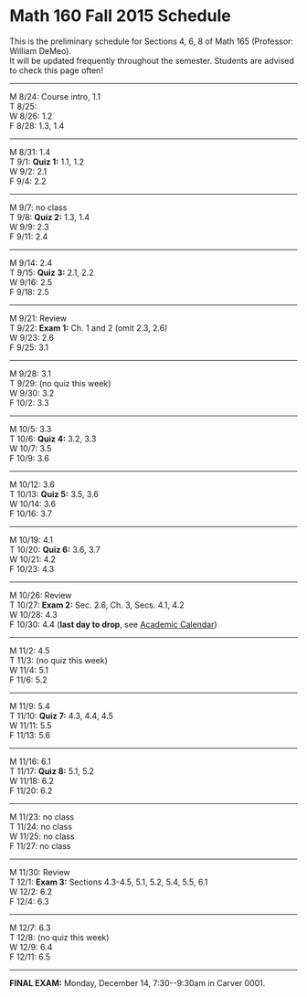 
# Math 160 Fall 2015 Schedule

This is the preliminary schedule for Sections 4, 6, 8 of Math 165 
(Professor: William DeMeo).  
It will be updated frequently throughout the semester. 
Students are advised to check this page often!

---------------------------------------------------------
M 8/24: Course intro, 1.1  
T 8/25:   
W 8/26: 1.2  
F 8/28: 1.3, 1.4  

---------------------------------------------------------  
M 8/31: 1.4  
T 9/1: **Quiz 1:** 1.1, 1.2  
W 9/2: 2.1  
F 9/4: 2.2  

---------------------------------------------------------  
M 9/7: no class  
T 9/8: **Quiz 2:** 1.3, 1.4  
W 9/9: 2.3  
F 9/11: 2.4  

---------------------------------------------------------  
M 9/14: 2.4  
T 9/15: **Quiz 3:** 2.1, 2.2  
W 9/16: 2.5  
F 9/18: 2.5  

---------------------------------------------------------  
M 9/21: Review  
T 9/22: **Exam 1:** Ch. 1 and 2 (omit 2.3, 2.6)  
W 9/23: 2.6  
F 9/25: 3.1  

---------------------------------------------------------  
M 9/28: 3.1  
T 9/29: (no quiz this week)  
W 9/30: 3.2  
F 10/2: 3.3  

---------------------------------------------------------  
M 10/5: 3.3  
T 10/6: **Quiz 4:** 3.2, 3.3  
W 10/7: 3.5  
F 10/9: 3.6  

---------------------------------------------------------  
M 10/12: 3.6  
T 10/13: **Quiz 5:** 3.5, 3.6  
W 10/14: 3.6  
F 10/16: 3.7  

---------------------------------------------------------  
M 10/19: 4.1  
T 10/20: **Quiz 6:** 3.6, 3.7  
W 10/21: 4.2  
F 10/23: 4.3  

---------------------------------------------------------  
M 10/26: Review  
T 10/27: **Exam 2:** Sec. 2.6, Ch. 3, Secs. 4.1, 4.2  
W 10/28: 4.3  
F 10/30: 4.4  (**last day to drop**, see [Academic Calendar](http://registrar.iastate.edu/calendar/cal-fall5))

---------------------------------------------------------  
M 11/2: 4.5  
T 11/3: (no quiz this week)  
W 11/4: 5.1  
F 11/6: 5.2  

---------------------------------------------------------  
M 11/9: 5.4  
T 11/10: **Quiz 7:** 4.3, 4.4, 4.5  
W 11/11: 5.5  
F 11/13: 5.6  

---------------------------------------------------------  
M 11/16: 6.1  
T 11/17: **Quiz 8:** 5.1, 5.2  
W 11/18: 6.2  
F 11/20: 6.2  

---------------------------------------------------------  
M 11/23: no class   
T 11/24: no class   
W 11/25: no class   
F 11/27: no class   

---------------------------------------------------------  
M 11/30: Review  
T 12/1: **Exam 3:** Sections 4.3-4.5, 5.1, 5.2, 5.4, 5.5, 6.1  
W 12/2: 6.2  
F 12/4: 6.3  

---------------------------------------------------------  
M 12/7: 6.3  
T 12/8: (no quiz this week)  
W 12/9: 6.4  
F 12/11: 6.5  

---------------------------------------------------------  
**FINAL EXAM:** Monday, December 14, 7:30--9:30am in Carver 0001.

